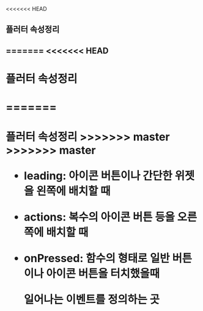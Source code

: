 <<<<<<< HEAD
<h2>플러터 속성정리<h2/>

=======
<<<<<<< HEAD
<h1>플러터 속성정리<h1/>

=======
<h1>플러터 속성정리
>>>>>>> master
>>>>>>> master

* leading: 아이콘 버튼이나 간단한 위젯을 왼쪽에 배치할 때

* actions: 복수의 아이콘 버튼 등을 오른쪽에 배치할 때

* onPressed: 함수의 형태로 일반 버튼이나 아이콘 버튼을 터치했을때

  일어나는 이벤트를 정의하는 곳